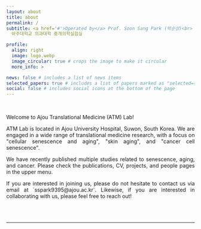 ```yaml
---
layout: about
title: about
permalink: /
subtitle: <a href='#'>Operated by</a> Prof. Soon Sang Park (박순상)<br>
  아주대학교 의과대학 중개의학실험실

profile:
  align: right
  image: logo.webp
  image_circular: true # crops the image to make it circular
  more_info: >

news: false # includes a list of news items
selected_papers: true # includes a list of papers marked as "selected={true}"
social: false # includes social icons at the bottom of the page
---
```


<br>
<p style="text-align:justify">Welcome to Ajou Translational Medicine (ATM) Lab!</p>
<p style="text-align:justify">ATM Lab is located in Ajou University Hospital, Suwon, South Korea. We are engaged in a wide range of translational medicine research, with a focus on "cellular senescence and aging", "skin aging", and "cancer cell senescence".</p>
<p style="text-align:justify">We have recently published multiple studies related to senescence, aging, and cancer. Please check the publications, CV, projects, and people pages in the upper menu.</p>
<p style="text-align:justify">If you are interested in joining us, please do not hesitate to contact us via email at `sspark9395@ajou.ac.kr`. Likewise, if you are interested in collaborating with us, please feel free to reach out!</p>
<br>
<br>

---
